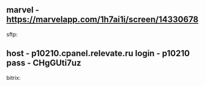 marvel - https://marvelapp.com/1h7ai1i/screen/14330678
-----------------------------------------------------------
sftp:

host - p10210.cpanel.relevate.ru
login - p10210
pass - CHgGUti7uz
-----------------------------------------------------------
bitrix: